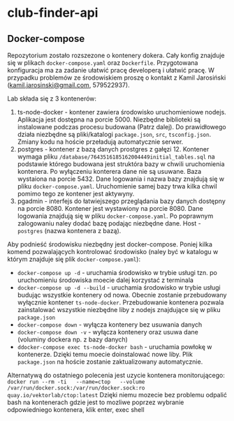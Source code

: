 # club-finder-api

## Docker-compose

Repozytorium zostało rozszezone o kontenery dokera. Cały konfig znajduje się w plikach `docker-compose.yaml` oraz `Dockerfile`.
Przygotowana konfiguracja ma za zadanie ułatwić pracę developerą i ułatwić pracę. W przypadku problemów ze środowiskiem proszę o kontakt z Kamil Jarosiński (kamil.jarosinski@gmail.com, 579522937).

Lab składa się z 3 kontenerów:
1. ts-node-docker - kontener zawiera środowisko uruchomieniowe nodejs. Aplikacja jest dostępna na porcie 5000. Niezbędne biblioteki są instalowane podczas procesu budowana (Patrz dalej). Do prawidłowego działa niezbędne są pliki/katalogi `package.json`, `src`, `tsconfig.json`. Zmiany kodu na hoście przeładują automatycznie serwer.
2. postgres - kontener z bazą danych prostgres z gałęzi 12. Kontener wymaga pliku `/database/7643516185162004449initial_tables.sql` na podstawie którego budowana jest struktóra bazy w chwili uruchomienia kontenera. Po wyłączeniu konterera dane nie są usuwane. Baza wystaiona na porcie 5432. Dane logowania i nazwa bazy znajdują się w pliku `docker-compose.yaml`. Uruchomienie samej bazy trwa kilka chwil pomimo tego ze kontener jest aktywyny.
3. pgadmin - interfejs do łatwiejszego przeglądania bazy danych dostępny na porcie 8080. Kontener jest wystawiony na porcie 8080. Dane logowania znajdują się w pliku `docker-compose.yaml`. Po poprawnym zalogowaniu naley dodać bazę podając niezbędne dane. Host - `postgres` (nazwa kontenera z bazą).

Aby podnieść środowisku niezbędny jest docker-compose.
Poniej kilka komend pozwalających kontrolować środowisko (naley być w katalogu w którym znajduje się plik `docker-compose.yaml`):
- `docker-compose up -d` - uruchamia środowisko w trybie usługi tzn. po uruchomieniu środowiska moecie dalej korzystać z terminala
- `docker-compose up -d --build` - uruchamia środowisko w trybie usługi budując wszystkie kontenery od nowa. Obecnie zostanie przebudowany wyłącznie kontener `ts-node-docker`. Przebudowanie kontenera pozwala zainstalować wszystkie niezbędne liby z nodejs znajdujące się w pliku `package.json`
- `docker-compose down` - wyłącza kontenery bez usuwania danych
- `docker-compose down -v` - wyłącza kontenery oraz usuwa dane (voluminy dockera np. z bazy danych) 
- `ddocker-compose exec ts-node-docker bash` - uruchamia powłokę w kontenerze. Dzięki temu moecie doinstalować nowe liby. Plik `package.json` na hoście zostanie zaktualizowany automatycznie.

Alternatywą do ostatniego polecenia jest uzycie kontenera monitorującego:
```docker run --rm -ti   --name=ctop   --volume /var/run/docker.sock:/var/run/docker.sock:ro   quay.io/vektorlab/ctop:latest```
Dzięki niemu mozecie bez problemu odpalić bash na kontenerach gdzie jest to mozliwe poprzez wybranie odpowiedniego kontenera, klik enter, exec shell
